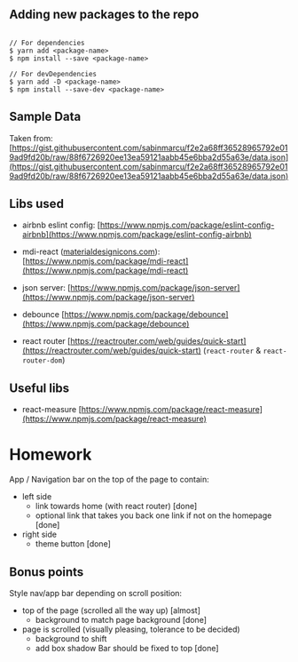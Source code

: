 ## Adding new packages to the repo

```

// For dependencies
$ yarn add <package-name>
$ npm install --save <package-name>

// For devDependencies
$ yarn add -D <package-name>
$ npm install --save-dev <package-name>

```

## Sample Data

Taken from: [https://gist.githubusercontent.com/sabinmarcu/f2e2a68ff36528965792e019ad9fd20b/raw/88f6726920ee13ea59121aabb45e6bba2d55a63e/data.json](https://gist.githubusercontent.com/sabinmarcu/f2e2a68ff36528965792e019ad9fd20b/raw/88f6726920ee13ea59121aabb45e6bba2d55a63e/data.json)

## Libs used 

- airbnb eslint config: [https://www.npmjs.com/package/eslint-config-airbnb](https://www.npmjs.com/package/eslint-config-airbnb)

- mdi-react ([materialdesignicons.com](materialdesignicons.com)): [https://www.npmjs.com/package/mdi-react](https://www.npmjs.com/package/mdi-react)

- json server: [https://www.npmjs.com/package/json-server](https://www.npmjs.com/package/json-server)

- debounce [https://www.npmjs.com/package/debounce](https://www.npmjs.com/package/debounce)

- react router [https://reactrouter.com/web/guides/quick-start](https://reactrouter.com/web/guides/quick-start) (`react-router` & `react-router-dom`)

## Useful libs

- react-measure [https://www.npmjs.com/package/react-measure](https://www.npmjs.com/package/react-measure)

# Homework

App / Navigation bar on the top of the page to contain:
- left side
    - link towards home (with react router) [done]
    - optional link that takes you back one link if not on the homepage [done]
- right side
    - theme button [done]

## Bonus points

Style nav/app bar depending on scroll position:
- top of the page (scrolled all the way up) [almost]
    - background to match page background [done]
- page is scrolled (visually pleasing, tolerance to be decided)
    - background to shift
    - add box shadow
Bar should be fixed to top [done]